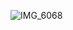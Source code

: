 ![IMG_6068](https://github.com/C33NIE/Zombie-Slayer/assets/149506456/49b81f92-ee07-4ccd-aaaa-86d7c69b71fa)


